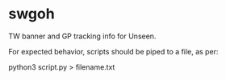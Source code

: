 # swgoh

TW banner and GP tracking info for Unseen.

For expected behavior, scripts should be piped to a file, as per:

python3 script.py > filename.txt

